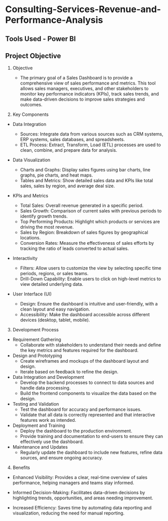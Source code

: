 # Consulting-Services-Revenue-and-Performance-Analysis

## Tools Used - Power BI

## Project Objective

1. Objective
   - The primary goal of a Sales Dashboard is to provide a comprehensive view of sales performance and metrics.
    This tool allows sales managers, executives, and other stakeholders to monitor key performance indicators (KPIs), track sales trends, and make data-driven decisions to improve sales strategies and outcomes.

3. Key Components

  -	Data Integration
    -	Sources: Integrate data from various sources such as CRM systems, ERP systems, sales databases, and spreadsheets.
    -	ETL Process: Extract, Transform, Load (ETL) processes are used to clean, combine, and prepare data for analysis.

  -	Data Visualization
    -	Charts and Graphs: Display sales figures using bar charts, line graphs, pie charts, and heat maps.
    -	Tables and Metrics: Show detailed sales data and KPIs like total sales, sales by region, and average deal size.

  -	KPIs and Metrics
    -	Total Sales: Overall revenue generated in a specific period.
    -	Sales Growth: Comparison of current sales with previous periods to identify growth trends.
    -	Top Performing Products: Highlight which products or services are driving the most revenue.
    -	Sales by Region: Breakdown of sales figures by geographical locations.
    - Conversion Rates: Measure the effectiveness of sales efforts by tracking the ratio of leads converted to actual sales.

  -	Interactivity
    -	Filters: Allow users to customize the view by selecting specific time periods, regions, or sales teams.
    -	Drill-Down Capability: Enable users to click on high-level metrics to view detailed underlying data.
  -	User Interface (UI)
    -	Design: Ensure the dashboard is intuitive and user-friendly, with a clean layout and easy navigation.
    -	Accessibility: Make the dashboard accessible across different devices (desktop, tablet, mobile).
      
3. Development Process
  -	Requirement Gathering
    -	Collaborate with stakeholders to understand their needs and define the key metrics and features required for the dashboard.
  -	Design and Prototyping
    -	Create wireframes and mockups of the dashboard layout and design.
    -	Iterate based on feedback to refine the design.
  -	Data Integration and Development
    -	Develop the backend processes to connect to data sources and handle data processing.
    -	Build the frontend components to visualize the data based on the design.
  -	Testing and Validation
    -	Test the dashboard for accuracy and performance issues.
    -	Validate that all data is correctly represented and that interactive features work as intended.
  -	Deployment and Training
    -	Deploy the dashboard to the production environment.
    -	Provide training and documentation to end-users to ensure they can effectively use the dashboard.
  -	Maintenance and Updates
    -	Regularly update the dashboard to include new features, refine data sources, and ensure ongoing accuracy.
    	
4. Benefits
   
  -	Enhanced Visibility: Provides a clear, real-time overview of sales performance, helping managers and teams stay informed.
    
  -	Informed Decision-Making: Facilitates data-driven decisions by highlighting trends, opportunities, and areas needing improvement.
    
  -	Increased Efficiency: Saves time by automating data reporting and visualization, reducing the need for manual reporting.

